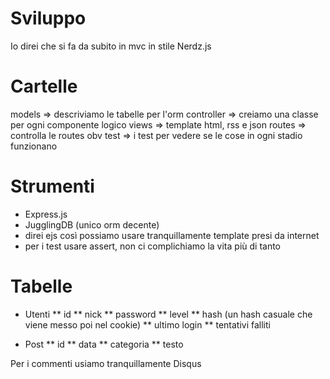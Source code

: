 Sviluppo
==========
Io direi che si fa da subito in mvc in stile Nerdz.js

Cartelle
==========

models => descriviamo le tabelle per l'orm
controller => creiamo una classe per ogni componente logico
views => template html, rss e json
routes => controlla le routes obv
test => i test per vedere se le cose in ogni stadio funzionano

Strumenti
==========
* Express.js
* JugglingDB (unico orm decente)
* direi ejs così possiamo usare tranquillamente template presi da internet
* per i test usare assert, non ci complichiamo la vita più di tanto

Tabelle
==========
* Utenti
** id
** nick
** password
** level
** hash (un hash casuale che viene messo poi nel cookie)
** ultimo login
** tentativi falliti

* Post
** id
** data
** categoria
** testo

Per i commenti usiamo tranquillamente Disqus